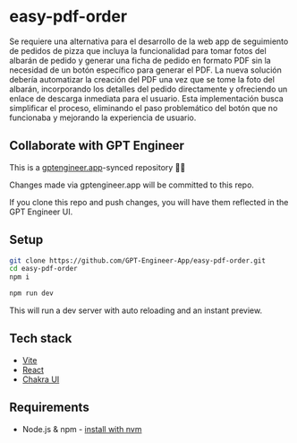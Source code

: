 # easy-pdf-order

Se requiere una alternativa para el desarrollo de la web app de seguimiento de pedidos de pizza que incluya la funcionalidad para tomar fotos del albarán de pedido y generar una ficha de pedido en formato PDF sin la necesidad de un botón específico para generar el PDF. La nueva solución debería automatizar la creación del PDF una vez que se tome la foto del albarán, incorporando los detalles del pedido directamente y ofreciendo un enlace de descarga inmediata para el usuario. Esta implementación busca simplificar el proceso, eliminando el paso problemático del botón que no funcionaba y mejorando la experiencia de usuario.

## Collaborate with GPT Engineer

This is a [gptengineer.app](https://gptengineer.app)-synced repository 🌟🤖

Changes made via gptengineer.app will be committed to this repo.

If you clone this repo and push changes, you will have them reflected in the GPT Engineer UI.

## Setup

```sh
git clone https://github.com/GPT-Engineer-App/easy-pdf-order.git
cd easy-pdf-order
npm i
```

```sh
npm run dev
```

This will run a dev server with auto reloading and an instant preview.

## Tech stack

- [Vite](https://vitejs.dev/)
- [React](https://react.dev/)
- [Chakra UI](https://chakra-ui.com/)

## Requirements

- Node.js & npm - [install with nvm](https://github.com/nvm-sh/nvm#installing-and-updating)
